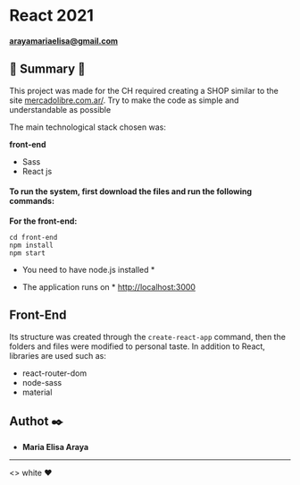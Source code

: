 # React 2021
#### <a href='arayamariaelisa@gmail.com'>arayamariaelisa@gmail.com</a>

## 🌟 Summary  🚀 

This project was made for the CH required creating a SHOP similar to the site <a href='https://www.mercadolibre.com.ar/'>mercadolibre.com.ar/</a>. Try to make the code as simple and understandable as possible


The main technological stack chosen was:

__front-end__
  * Sass
  * React js

#### To run the system, first download the files and run the following commands:


__For the front-end:__
```
cd front-end
npm install
npm start
```

* You need to have node.js installed *

* The application runs on *
<a href="http://localhost:3000">http://localhost:3000</a>


## Front-End
Its structure was created through the `create-react-app` command, then the folders and files were modified to personal taste.
In addition to React, libraries are used such as:
   * react-router-dom
   * node-sass
   * material

## Authot ✒️
* **Maria Elisa Araya** 

---
<> white ❤️



